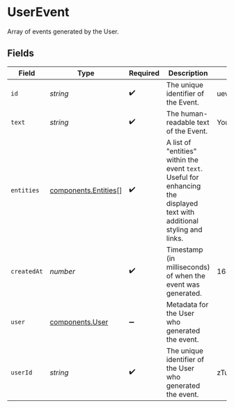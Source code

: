 # UserEvent

Array of events generated by the User.


## Fields

| Field                                                                                                                    | Type                                                                                                                     | Required                                                                                                                 | Description                                                                                                              | Example                                                                                                                  |
| ------------------------------------------------------------------------------------------------------------------------ | ------------------------------------------------------------------------------------------------------------------------ | ------------------------------------------------------------------------------------------------------------------------ | ------------------------------------------------------------------------------------------------------------------------ | ------------------------------------------------------------------------------------------------------------------------ |
| `id`                                                                                                                     | *string*                                                                                                                 | :heavy_check_mark:                                                                                                       | The unique identifier of the Event.                                                                                      | uev_bfmMjiMnXfnPbT97dGdpJbCN                                                                                             |
| `text`                                                                                                                   | *string*                                                                                                                 | :heavy_check_mark:                                                                                                       | The human-readable text of the Event.                                                                                    | You logged in via GitHub                                                                                                 |
| `entities`                                                                                                               | [components.Entities](../../models/components/entities.md)[]                                                             | :heavy_check_mark:                                                                                                       | A list of "entities" within the event `text`. Useful for enhancing the displayed text with additional styling and links. |                                                                                                                          |
| `createdAt`                                                                                                              | *number*                                                                                                                 | :heavy_check_mark:                                                                                                       | Timestamp (in milliseconds) of when the event was generated.                                                             | 1632859321020                                                                                                            |
| `user`                                                                                                                   | [components.User](../../models/components/user.md)                                                                       | :heavy_minus_sign:                                                                                                       | Metadata for the User who generated the event.                                                                           |                                                                                                                          |
| `userId`                                                                                                                 | *string*                                                                                                                 | :heavy_check_mark:                                                                                                       | The unique identifier of the User who generated the event.                                                               | zTuNVUXEAvvnNN3IaqinkyMw                                                                                                 |
